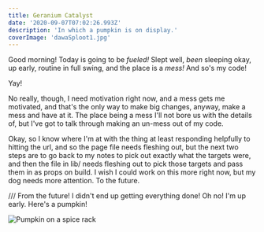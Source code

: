 ```yaml
---
title: Geranium Catalyst
date: '2020-09-07T07:02:26.993Z'
description: 'In which a pumpkin is on display.'
coverImage: 'dawaSploot1.jpg'
---
```


Good morning! Today is going to be _fueled!_ Slept well, _been_ sleeping okay, up early, routine in full swing, and the place is a _mess!_ And so's my code!

Yay!

No really, though, I need motivation right now, and a mess gets me motivated, and that's the only way to make big changes, anyway, make a mess and have at it. The place being a mess I'll not bore us with the details of, but I've got to talk through making an un-mess out of my code.

Okay, so I know where I'm at with the thing at least responding helpfully to hitting the url, and so the page file needs fleshing out, but the next two steps are to go back to my notes to pick out exactly what the targets were, and then the file in lib/ needs fleshing out to pick those targets and pass them in as props on build. I wish I could work on this more right now, but my dog needs more attention. To the future.

/// From the future! I didn't end up getting everything done! Oh no! I'm up early. Here's a pumpkin!

![Pumpkin on a spice rack](/lePumpkin.jpg)
